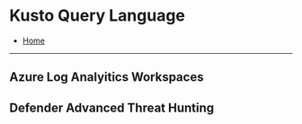 # Kusto Query Language
- [Home](..\README.md)

---

## Azure Log Analyitics Workspaces

## Defender Advanced Threat Hunting
